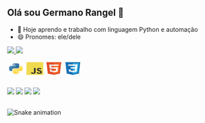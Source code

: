 ## Olá sou Germano Rangel 👋

- 🔭 Hoje aprendo e trabalho com linguagem Python e automação
- 😄 Pronomes: ele/dele
<div>
  <a href="https://github.com/Germano-Rangel-Dev">
  <img heigth="180em" src="https://github-readme-stats.vercel.app/api?username=Germano-Rangel-Dev&show_icons=true&theme=dracula&include_all_commits=true&count_private=true"/>
  <img height="180em" src="https://github-readme-stats.vercel.app/api/top-langs/?username=Germano-Rangel-Dev&layout=compact&langs_count=16&theme=dracula"/>  
</div>
    
<div style="display: inline-block"><br>
    <img align="center" alt="Germano-Python" height="30" width="40" src="https://raw.githubusercontent.com/devicons/devicon/master/icons/python/python-original.svg">
    <img align="center" alt="Germano-Js" height="30" width="40" src="https://raw.githubusercontent.com/devicons/devicon/master/icons/javascript/javascript-original.svg">
    <img align="center" alt="Germano-HTML" height="30" width="40" src="https://raw.githubusercontent.com/devicons/devicon/master/icons/html5/html5-original.svg">
    <img align="center" alt="Germano-CSS" height="30" width="40" src="https://raw.githubusercontent.com/devicons/devicon/master/icons/css3/css3-original.svg">
</div>

##

<div>
  <a href="https://www.linkedin.com/in/germano-rangel" target="_blank"><img src="https://img.shields.io/badge/LinkedIn-0077B5?style=for-the-badge&logo=linkedin&logoColor=white" target="_blank"></a>
  <a href="https://api.whatsapp.com/send?phone=(+5521970185455)" target="_blank"><img src="https://img.shields.io/badge/WhatsApp-25D366?style=for-the-badge&logo=whatsapp&logoColor=white" target="_blank"></a>
  <a href="https://www.instagram.com/germanorangel.dev?igsh=M2gwMjBkMXZvOWJv" target="_blank"><img src="https://img.shields.io/badge/Instagram-E4405F?style=for-the-badge&logo=instagram&logoColor=white" target="_blank"></a>
  <a href="mailto:rantro.dev@outlook.com.br" target="_blank"/><img src="https://img.shields.io/badge/Microsoft_Outlook-0078D4?style=for-the-badge&logo=microsoft-outlook&logoColor=white" target"_blank"></a>  
</div>

##

![Snake animation](https://github.com/Germano-Rangel-Dev/Germano-Rangel-Dev/output/github-contribution-grid-snake.svg)
